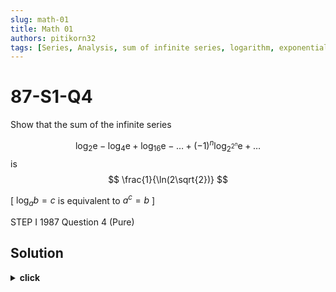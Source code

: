 ```yaml
---
slug: math-01
title: Math 01
authors: pitikorn32
tags: [Series, Analysis, sum of infinite series, logarithm, exponential function]
---
```


# 87-S1-Q4

Show that the sum of the infinite series

$$
\log_{2}\mathrm{e}-\log_{4}\mathrm{e}+\log_{16}\mathrm{e}-\ldots+(-1)^{n}\log_{2^{2^{n}}}\mathrm{e}+\ldots
$$
is
$$
\frac{1}{\ln(2\sqrt{2})}
$$

[ $\log_{a}b=c$ is equivalent to $a^{c}=b$ ]

STEP I 1987 Question 4 (Pure)

## Solution

<details><summary><b>click</b></summary>  

$$
\log_{2}\mathrm{e}-\log_{4}\mathrm{e}+\log_{16}\mathrm{e}-\ldots+(-1)^{n}\log_{2^{2^{n}}}\mathrm{e}+\ldots = \sum_{k=1}^{\infty} (-1)^{k}\log_{2^{2^{k}}}\mathrm{e}
$$

$$
= \sum_{k=1}^{\infty} \frac{(-1)^{k}}{{2^{k}}\ln{2}}
$$

$$
= \frac{1}{\ln{2}}\sum_{k=1}^{\infty} \frac{(-1)^{k}}{2^{k}} = \frac{1}{\ln{2}}\sum_{k=1}^{\infty} {(-\frac{1}{2})}^{k}
$$

$$
= \frac{1}{\ln{2}} \cdot \frac{1}{1 - (-\cfrac{1}{2})} = \frac{1}{\cfrac{3}{2} \cdot \ln{2}}
$$

$$
= \frac{1}{\ln(2\sqrt{2})}
$$

</details>